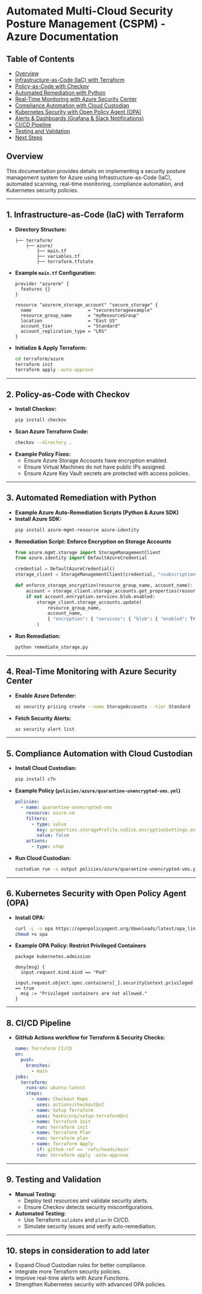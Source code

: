 # Automated Multi-Cloud Security Posture Management (CSPM) - Azure Documentation

## Table of Contents
- [Overview](#overview)
- [Infrastructure-as-Code (IaC) with Terraform](#1-infrastructure-as-code-iac-with-terraform)
- [Policy-as-Code with Checkov](#2-policy-as-code-with-checkov)
- [Automated Remediation with Python](#3-automated-remediation-with-python)
- [Real-Time Monitoring with Azure Security Center](#4-real-time-monitoring-with-azure-security-center)
- [Compliance Automation with Cloud Custodian](#5-compliance-automation-with-cloud-custodian)
- [Kubernetes Security with Open Policy Agent (OPA)](#6-kubernetes-security-with-open-policy-agent-opa)
- [Alerts & Dashboards (Grafana & Slack Notifications)](#7-alerts-dashboards-grafana-slack-notifications)
- [CI/CD Pipeline](#8-cicd-pipeline)
- [Testing and Validation](#9-testing-and-validation)
- [Next Steps](#10-next-steps)

## **Overview**
This documentation provides details on implementing a security posture management system for Azure using Infrastructure-as-Code (IaC), automated scanning, real-time monitoring, compliance automation, and Kubernetes security policies.

---

## **1. Infrastructure-as-Code (IaC) with Terraform**
- **Directory Structure:**
  ```plaintext
  ├── terraform/
      ├── azure/
          ├── main.tf
          ├── variables.tf
          ├── terraform.tfstate
  ```
- **Example `main.tf` Configuration:**
  ```hcl
  provider "azurerm" {
    features {}
  }

  resource "azurerm_storage_account" "secure_storage" {
    name                     = "securestorageexample"
    resource_group_name      = "myResourceGroup"
    location                 = "East US"
    account_tier             = "Standard"
    account_replication_type = "LRS"
  }
  ```
- **Initialize & Apply Terraform:**
  ```sh
  cd terraform/azure
  terraform init
  terraform apply -auto-approve
  ```

---

## **2. Policy-as-Code with Checkov**
- **Install Checkov:**
  ```sh
  pip install checkov
  ```
- **Scan Azure Terraform Code:**
  ```sh
  checkov --directory .
  ```
- **Example Policy Fixes:**
  - Ensure Azure Storage Accounts have encryption enabled.
  - Ensure Virtual Machines do not have public IPs assigned.
  - Ensure Azure Key Vault secrets are protected with access policies.

---

## **3. Automated Remediation with Python**
- **Example Azure Auto-Remediation Scripts (Python & Azure SDK)**
- **Install Azure SDK:**
  ```sh
  pip install azure-mgmt-resource azure-identity
  ```
- **Remediation Script: Enforce Encryption on Storage Accounts**
  ```python
  from azure.mgmt.storage import StorageManagementClient
  from azure.identity import DefaultAzureCredential
  
  credential = DefaultAzureCredential()
  storage_client = StorageManagementClient(credential, "<subscription_id>")
  
  def enforce_storage_encryption(resource_group_name, account_name):
      account = storage_client.storage_accounts.get_properties(resource_group_name, account_name)
      if not account.encryption.services.blob.enabled:
          storage_client.storage_accounts.update(
              resource_group_name,
              account_name,
              { "encryption": { "services": { "blob": { "enabled": True} } } }
          )
  ```
- **Run Remediation:**
  ```sh
  python remediate_storage.py
  ```

---

## **4. Real-Time Monitoring with Azure Security Center**
- **Enable Azure Defender:**
  ```sh
  az security pricing create --name StorageAccounts --tier Standard
  ```
- **Fetch Security Alerts:**
  ```sh
  az security alert list
  ```

---

## **5. Compliance Automation with Cloud Custodian**
- **Install Cloud Custodian:**
  ```sh
  pip install c7n
  ```
- **Example Policy (`policies/azure/quarantine-unencrypted-vms.yml`)**
  ```yaml
  policies:
    - name: quarantine-unencrypted-vms
      resource: azure.vm
      filters:
        - type: value
          key: properties.storageProfile.osDisk.encryptionSettings.enabled
          value: false
      actions:
        - type: stop
  ```
- **Run Cloud Custodian:**
  ```sh
  custodian run -s output policies/azure/quarantine-unencrypted-vms.yml
  ```

---

## **6. Kubernetes Security with Open Policy Agent (OPA)**
- **Install OPA:**
  ```sh
  curl -L -o opa https://openpolicyagent.org/downloads/latest/opa_linux_amd64
  chmod +x opa
  ```
- **Example OPA Policy: Restrict Privileged Containers**
  ```rego
  package kubernetes.admission

  deny[msg] {
    input.request.kind.kind == "Pod"
    input.request.object.spec.containers[_].securityContext.privileged == true
    msg := "Privileged containers are not allowed."
  }
  ```

---

## **8. CI/CD Pipeline**
- **GitHub Actions workflow for Terraform & Security Checks:**
  ```yaml
  name: Terraform CI/CD
  on:
    push:
      branches:
        - main
  jobs:
    terraform:
      runs-on: ubuntu-latest
      steps:
        - name: Checkout Repo
          uses: actions/checkout@v2
        - name: Setup Terraform
          uses: hashicorp/setup-terraform@v1
        - name: Terraform Init
          run: terraform init
        - name: Terraform Plan
          run: terraform plan
        - name: Terraform Apply
          if: github.ref == 'refs/heads/main'
          run: terraform apply -auto-approve
  ```

---

## **9. Testing and Validation**
- **Manual Testing:**
  - Deploy test resources and validate security alerts.
  - Ensure Checkov detects security misconfigurations.
- **Automated Testing:**
  - Use Terraform `validate` and `plan` in CI/CD.
  - Simulate security issues and verify auto-remediation.

---

## **10. steps in consideration to add later**
- Expand Cloud Custodian rules for better compliance.
- Integrate more Terraform security policies.
- Improve real-time alerts with Azure Functions.
- Strengthen Kubernetes security with advanced OPA policies.



